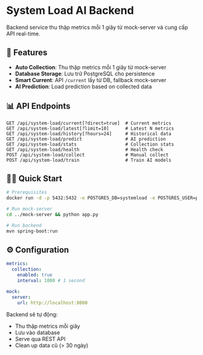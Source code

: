 # System Load AI Backend

Backend service thu thập metrics mỗi 1 giây từ mock-server và cung cấp API real-time.

## 🚀 Features

- **Auto Collection**: Thu thập metrics mỗi 1 giây từ mock-server
- **Database Storage**: Lưu trữ PostgreSQL cho persistence
- **Smart Current**: API `/current` lấy từ DB, fallback mock-server
- **AI Prediction**: Load prediction based on collected data

## 📊 API Endpoints

```http
GET /api/system-load/current[?direct=true]  # Current metrics
GET /api/system-load/latest[?limit=10]      # Latest N metrics
GET /api/system-load/history[?hours=24]     # Historical data
GET /api/system-load/predict                # AI prediction
GET /api/system-load/stats                  # Collection stats
GET /api/system-load/health                 # Health check
POST /api/system-load/collect               # Manual collect
POST /api/system-load/train                 # Train AI models
```

## 🏃‍♂️ Quick Start

```bash
# Prerequisites
docker run -d -p 5432:5432 -e POSTGRES_DB=systemload -e POSTGRES_USER=postgres -e POSTGRES_PASSWORD=postgres postgres:13

# Run mock-server
cd ../mock-server && python app.py

# Run backend
mvn spring-boot:run
```

## ⚙️ Configuration

```yaml
metrics:
  collection:
    enabled: true
    interval: 1000 # 1 second

mock:
  server:
    url: http://localhost:8000
```

Backend sẽ tự động:

- Thu thập metrics mỗi giây
- Lưu vào database
- Serve qua REST API
- Clean up data cũ (> 30 ngày)
